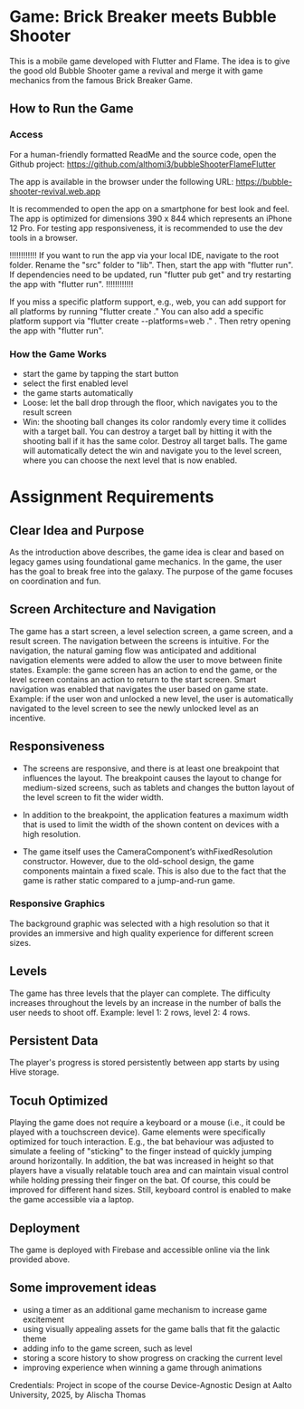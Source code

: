 
# Game: Brick Breaker meets Bubble Shooter
This is a mobile game developed with Flutter and Flame. The idea is to give the good old Bubble Shooter game a revival and merge it with game mechanics from the famous Brick Breaker Game. 

## How to Run the Game 

### Access

For a human-friendly formatted ReadMe and the source code, open the Github project: https://github.com/althomi3/bubbleShooterFlameFlutter

The app is available in the browser under the following URL: https://bubble-shooter-revival.web.app

It is recommended to open the app on a smartphone for best look and feel. The app is optimized for dimensions 390 x 844 which represents an iPhone 12 Pro. For testing app responsiveness, it is recommended to use the dev tools in a browser.

!!!!!!!!!!!!
If you want to run the app via your local IDE, navigate to the root folder. Rename the "src" folder to "lib". Then, start the app with "flutter run". If dependencies need to be updated, run "flutter pub get" and try restarting the app with "flutter run".
!!!!!!!!!!!!


If you miss a specific platform support, e.g., web, you can add support for all platforms by running "flutter create ." You can also add a specific platform support via "flutter create --platforms=web ." . Then retry opening the app with "flutter run". 


### How the Game Works
- start the game by tapping the start button
- select the first enabled level
- the game starts automatically
- Loose: let the ball drop through the floor, which navigates you to the result screen
- Win: the shooting ball changes its color randomly every time it collides with a target ball. You can destroy a target ball by hitting it with the shooting ball if it has the same color. Destroy all target balls. The game will automatically detect the win and navigate you to the level screen, where you can choose the next level that is now enabled.

# Assignment Requirements
## Clear Idea and Purpose 
As the introduction above describes, the game idea is clear and based on legacy games using foundational game mechanics.
In the game, the user has the goal to break free into the galaxy. The purpose of the game focuses on coordination and fun.

## Screen Architecture and Navigation
The game has a start screen, a level selection screen, a game screen, and a result screen. The navigation between the screens is intuitive. For the navigation, the natural gaming flow was anticipated and additional navigation elements were added to allow the user to move between finite states. Example: the game screen has an action to end the game, or the level screen contains an action to return to the start screen.
Smart navigation was enabled that navigates the user based on game state. Example: if the user won and unlocked a new level, the user is automatically navigated to the level screen to see the newly unlocked level as an incentive.

## Responsiveness
- The screens are responsive, and there is at least one breakpoint that influences the layout. The breakpoint causes the layout to change for medium-sized screens, such as tablets and changes the button layout of the level screen to fit the wider width.

- In addition to the breakpoint, the application features a maximum width that is used to limit the width of the shown content on devices with a high resolution. 

- The game itself uses the CameraComponent’s withFixedResolution constructor. However, due to the old-school design, the game components maintain a fixed scale. This is also due to the fact that the game is rather static compared to a jump-and-run game.

### Responsive Graphics
The background graphic was selected with a high resolution so that it provides an immersive and high quality experience for different screen sizes.

## Levels
The game has three levels that the player can complete. The difficulty increases throughout the levels by an increase in the number of balls the user needs to shoot off. Example: level 1: 2 rows, level 2: 4 rows.

## Persistent Data 
The player's progress is stored persistently between app starts by using Hive storage.

## Tocuh Optimized 
Playing the game does not require a keyboard or a mouse (i.e., it could be played with a touchscreen device).
Game elements were specifically optimized for touch interaction. E.g., the bat behaviour was adjusted to simulate a feeling of "sticking" to the finger instead of quickly jumping around horizontally. In addition, the bat was increased in height so that players have a visually relatable touch area and can maintain visual control while holding pressing their finger on the bat. Of course, this could be improved for different hand sizes.
Still, keyboard control is enabled to make the game accessible via a laptop.

## Deployment
The game is deployed with Firebase and accessible online via the link provided above.

## Some improvement ideas
- using a timer as an additional game mechanism to increase game excitement
- using visually appealing assets for the game balls that fit the galactic theme
- adding info to the game screen, such as level
- storing a score history to show progress on cracking the current level
- improving experience when winning a game through animations


Credentials: Project in scope of the course Device-Agnostic Design at Aalto University, 2025, by Alischa Thomas

